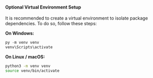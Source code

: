 <!--
 Copyright 2024 EvickaStudio
 
 Licensed under the Apache License, Version 2.0 (the "License");
 you may not use this file except in compliance with the License.
 You may obtain a copy of the License at
 
     http://www.apache.org/licenses/LICENSE-2.0
 
 Unless required by applicable law or agreed to in writing, software
 distributed under the License is distributed on an "AS IS" BASIS,
 WITHOUT WARRANTIES OR CONDITIONS OF ANY KIND, either express or implied.
 See the License for the specific language governing permissions and
 limitations under the License.
-->

#### Optional Virtual Environment Setup

It is recommended to create a virtual environment to isolate package dependencies. To do so, follow these steps:

**On Windows:**

```powershell
py -m venv venv
venv\Scripts\activate
```

**On Linux / macOS:**

```bash
python3 -m venv venv
source venv/bin/activate
```